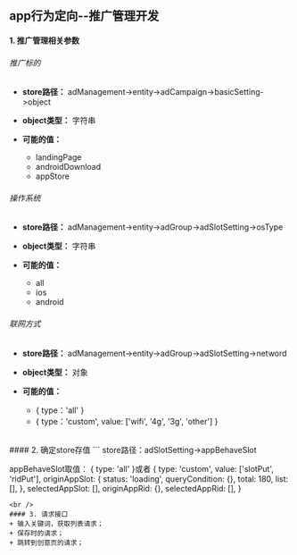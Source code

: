 ## app行为定向--推广管理开发
#### 1. 推广管理相关参数
###### 推广标的
+ **store路径：**
adManagement->entity->adCampaign->basicSetting->object   

+ **object类型：**
字符串              
         
+ **可能的值：**
	+ landingPage
	+ androidDownload
	+ appStore      
	
###### 操作系统
+ **store路径：**
adManagement->entity->adGroup->adSlotSetting->osType   

+ **object类型：**
字符串              
         
+ **可能的值：**
	+ all
	+ ios
	+ android     
	
###### 联网方式
+ **store路径：**
adManagement->entity->adGroup->adSlotSetting->netword   

+ **object类型：**
对象              
         
+ **可能的值：**
	+ { type：'all' }
	+ { type：'custom', value: ['wifi', '4g', '3g', 'other'] }    

<br />
#### 2. 确定store存值
```
store路径：adSlotSetting->appBehaveSlot

appBehaveSlot取值：
{ type: 'all' }或者
{ 
  type: 'custom',
  value: ['slotPut', 'ridPut'],
  originAppSlot: { 
					   status: 'loading',
  					   queryCondition: {},
  					   total: 180,
  					   list: [],
                 },
  selectedAppSlot: [],
  originAppRid: {},
  selectedAppRid: [],
}
```
<br />
#### 3. 请求接口
+ 输入关键词，获取列表请求；
+ 保存时的请求；
+ 跳转到创意页的请求；
   

